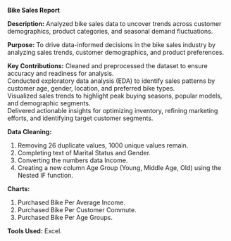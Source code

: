 **Bike Sales Report**

**Description:** Analyzed bike sales data to uncover trends across customer demographics, product categories, and seasonal demand fluctuations.

**Purpose:** To drive data-informed decisions in the bike sales industry by analyzing sales trends, customer demographics, and product preferences.

**Key Contributions:**
Cleaned and preprocessed the dataset to ensure accuracy and readiness for analysis.\
Conducted exploratory data analysis (EDA) to identify sales patterns by customer age, gender, location, and preferred bike types.\
Visualized sales trends to highlight peak buying seasons, popular models, and demographic segments.\
Delivered actionable insights for optimizing inventory, refining marketing efforts, and identifying target customer segments.

**Data Cleaning:**
1.	Removing 26 duplicate values, 1000 unique values remain. 
2.	Completing text of Marital Status and Gender.
3.	Converting the numbers data Income. 
4.	Creating a new column Age Group (Young, Middle Age, Old) using the Nested IF function.

**Charts:**
1.	Purchased Bike Per Average Income.
2.	Purchased Bike Per Customer Commute.
3.	Purchased Bike Per Age Groups.

**Tools Used:** Excel.

